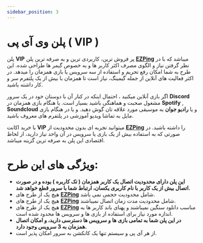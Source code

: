 ```yaml
---
sidebar_position: 3
---
```


# پلن وی آی پی ( VIP )

پلن **VIP** پر فروش ترین، کاربردی ترین و به صرفه ترین پلن **[EZPing](https://ezping.ir/)** میباشد که با در نظر گرفتن نیاز و الگوی مصرف اکثر کاربر ها و به خصوص گیمر ها طراحی شده.
این طرح به شما امکان رفع تحریم و استفاده از سه سرویس یا بازی همزمان را میدهد. 
در اکثر فعالیت های آنلاین از جمله گیمینگ، نیاز است تا همزمان با بیش از یک پلتفرم سر و کار داشته باشید.


اگر بازی آنلاین میکنید ، احتمال اینکه در کنار آن با دوستان خود در یک سرور **Discord** مشغول صحبت و هماهنگی باشید بسیار است.
یا هنگام بازی همزمان در **Spotify** , **Soundcloud** و یا **رادیو جوان** به موسیقی مورد علاقه تان گوش دهید. 
و یا در هنگام بازی مایل به تماشا ویدیو آموزشی در پلتفرم های معروف باشید.


با خرید اکانت **VIP** میتوانید تجربه ای بدون محدودیت از **[EZPing](https://ezping.ir/)** را داشته باشید. در صورتی که به استفاده بیش از یک بازی یا سرویس در آن واحد نیاز دارید، از لحاظ اقتصادی این پلن به صرفه ترین گزینه میباشد.



# ویژگی های این طرح: 

- **این پلن دارای محدودیت اتصال یک کاربر همزمان ( تک کاربره ) بوده و در صورت اتصال بیش از یک کاربر با نام کاربری یکسان، ارتباط شما با سرور قطع خواهد شد.**
- هیچ یک از طرح های **[EZPing](https://ezping.ir/)** شامل محدودیت حجمی نمی باشد.
- هیچ یک از طرح های **[EZPing](https://ezping.ir/)** شامل محدودیت مدت زمان اتصال نمیباشند.
- هیچ یک از طرح های **[EZPing](https://ezping.ir/)** مناسب دانلود سنگین نمیباشند و پهنای باند کاربر ها به اندازه مورد نیاز برای استفاده از بازی ها و سرویس ها محدود شده است.
- **در این پلن شما به تمامی بازی ها و سرویس ها دسترسی دارید، و امکان اتصال همزمان به 3 سرویس وجود دارد.**
- از هر آی پی و سیستم تنها یک کانکشن به سرور امکان پذیر است.



 

